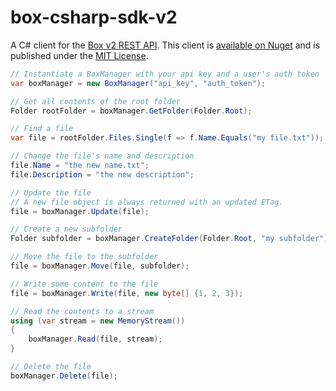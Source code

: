 # box-csharp-sdk-v2

A C# client for the [Box v2 REST API](http://developers.box.com/docs/). This client is [available on Nuget](http://nuget.org/packages/Box.v2.SDK) and is published under the [MIT License](http://opensource.org/licenses/MIT).

```csharp
// Instantiate a BoxManager with your api key and a user's auth token
var boxManager = new BoxManager("api_key", "auth_token");

// Get all contents of the root folder
Folder rootFolder = boxManager.GetFolder(Folder.Root);

// Find a file
var file = rootFolder.Files.Single(f => f.Name.Equals("my file.txt"));

// Change the file's name and description
file.Name = "the new name.txt";
file.Description = "the new description";

// Update the file
// A new file object is always returned with an updated ETag.
file = boxManager.Update(file);

// Create a new subfolder
Folder subfolder = boxManager.CreateFolder(Folder.Root, "my subfolder");

// Move the file to the subfolder
file = boxManager.Move(file, subfolder);

// Write some content to the file
file = boxManager.Write(file, new byte[] {1, 2, 3});

// Read the contents to a stream
using (var stream = new MemoryStream())
{
    boxManager.Read(file, stream);
}

// Delete the file
boxManager.Delete(file);

